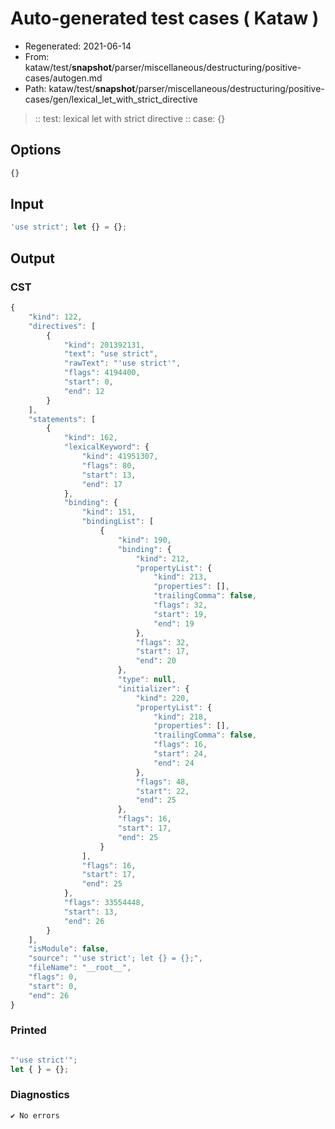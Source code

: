 # Auto-generated test cases ( Kataw )
- Regenerated: 2021-06-14
- From: kataw/test/__snapshot__/parser/miscellaneous/destructuring/positive-cases/autogen.md
- Path: kataw/test/__snapshot__/parser/miscellaneous/destructuring/positive-cases/gen/lexical_let_with_strict_directive
> :: test: lexical let with strict directive
> :: case: {}
## Options

`````js
{}
`````
## Input

`````js
'use strict'; let {} = {};
`````
## Output

### CST

```javascript
{
    "kind": 122,
    "directives": [
        {
            "kind": 201392131,
            "text": "use strict",
            "rawText": "'use strict'",
            "flags": 4194400,
            "start": 0,
            "end": 12
        }
    ],
    "statements": [
        {
            "kind": 162,
            "lexicalKeyword": {
                "kind": 41951307,
                "flags": 80,
                "start": 13,
                "end": 17
            },
            "binding": {
                "kind": 151,
                "bindingList": [
                    {
                        "kind": 190,
                        "binding": {
                            "kind": 212,
                            "propertyList": {
                                "kind": 213,
                                "properties": [],
                                "trailingComma": false,
                                "flags": 32,
                                "start": 19,
                                "end": 19
                            },
                            "flags": 32,
                            "start": 17,
                            "end": 20
                        },
                        "type": null,
                        "initializer": {
                            "kind": 220,
                            "propertyList": {
                                "kind": 218,
                                "properties": [],
                                "trailingComma": false,
                                "flags": 16,
                                "start": 24,
                                "end": 24
                            },
                            "flags": 48,
                            "start": 22,
                            "end": 25
                        },
                        "flags": 16,
                        "start": 17,
                        "end": 25
                    }
                ],
                "flags": 16,
                "start": 17,
                "end": 25
            },
            "flags": 33554448,
            "start": 13,
            "end": 26
        }
    ],
    "isModule": false,
    "source": "'use strict'; let {} = {};",
    "fileName": "__root__",
    "flags": 0,
    "start": 0,
    "end": 26
}
```

### Printed

```javascript

"'use strict'";
let { } = {};

```

### Diagnostics

```javascript
✔ No errors
```

